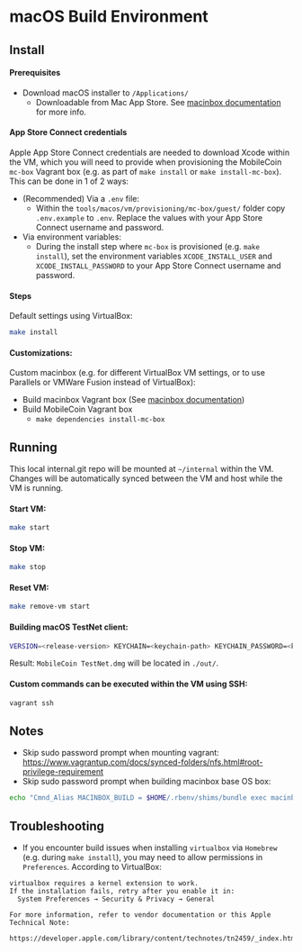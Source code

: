 # macOS Build Environment

## Install

#### Prerequisites

* Download macOS installer to `/Applications/`
  * Downloadable from Mac App Store. See [macinbox documentation](https://github.com/bacongravy/macinbox#macos-installer) for more info.

#### App Store Connect credentials

Apple App Store Connect credentials are needed to download Xcode within the VM, which you will need to provide when provisioning the MobileCoin `mc-box` Vagrant box (e.g. as part of `make install` or `make install-mc-box`). This can be done in 1 of 2 ways:
* (Recommended) Via a `.env` file:
  * Within the `tools/macos/vm/provisioning/mc-box/guest/` folder copy `.env.example` to `.env`. Replace the values with your App Store Connect username and password.
* Via environment variables:
  * During the install step where `mc-box` is provisioned (e.g. `make install`), set the environment variables `XCODE_INSTALL_USER` and `XCODE_INSTALL_PASSWORD` to your App Store Connect username and password.

#### Steps

Default settings using VirtualBox:
```sh
make install
```

#### Customizations:

Custom macinbox (e.g. for different VirtualBox VM settings, or to use Parallels or VMWare Fusion instead of VirtualBox):
* Build macinbox Vagrant box (See [macinbox documentation](https://github.com/bacongravy/macinbox#basic-usage))
* Build MobileCoin Vagrant box
  * `make dependencies install-mc-box`

## Running

This local internal.git repo will be mounted at `~/internal` within the VM. Changes will be automatically synced between the VM and host while the VM is running.

#### Start VM:

```sh
make start
```

#### Stop VM:

```sh
make stop
```

#### Reset VM:

```sh
make remove-vm start
```

#### Building macOS TestNet client:

```sh
VERSION=<release-version> KEYCHAIN=<keychain-path> KEYCHAIN_PASSWORD=<keychain-password> make macos-release
```

Result: `MobileCoin TestNet.dmg` will be located in `./out/`.
  
#### Custom commands can be executed within the VM using SSH:

```sh
vagrant ssh
```

## Notes
 
 * Skip sudo password prompt when mounting vagrant: https://www.vagrantup.com/docs/synced-folders/nfs.html#root-privilege-requirement
 * Skip sudo password prompt when building macinbox base OS box:
```sh
echo "Cmnd_Alias MACINBOX_BUILD = $HOME/.rbenv/shims/bundle exec macinbox --box-format virtualbox --no-gui --cpu 4 --memory 8192\n%admin ALL=(root) NOPASSWD: MACINBOX_BUILD" | sudo EDITOR='tee' visudo /etc/sudoers.d/macinbox
```

## Troubleshooting

* If you encounter build issues when installing `virtualbox` via `Homebrew` (e.g. during `make install`), you may need to allow permissions in `Preferences`. According to VirtualBox:

```
virtualbox requires a kernel extension to work.
If the installation fails, retry after you enable it in:
  System Preferences → Security & Privacy → General

For more information, refer to vendor documentation or this Apple Technical Note:
  https://developer.apple.com/library/content/technotes/tn2459/_index.html
```


